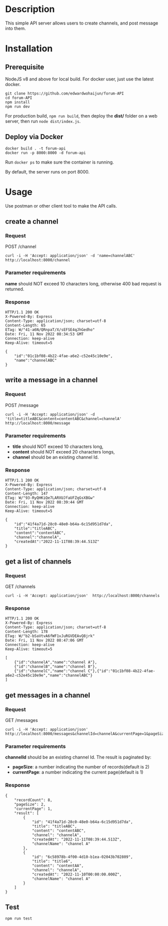 # Description
This simple API server allows users to create channels, and post message into them.

# Installation
## Prerequisite
NodeJS v8 and above for local build. For docker user, just use the latest docker.
```
git clone https://github.com/edwardwohaijun/forum-API
cd forum-API
npm install
npm run dev
```
For production build, `npm run build`, then deploy the **dist/** folder on a web server, then run `node dist/index.js`.
## Deploy via Docker
```
docker build . -t forum-api
docker run -p 8000:8000 -d forum-api
```
Run `docker ps` to make sure the container is running.

By default, the server runs on port 8000.

# Usage
Use postman or other client tool to make the API calls.
## create a channel
### Request
POST /channel
```
curl -i -H 'Accept: application/json' -d 'name=channelABC' http://localhost:8000/channel
```
### Parameter requirements
**name** should NOT exceed 10 characters long, otherwise 400 bad request is returned.
### Response
```
HTTP/1.1 200 OK
X-Powered-By: Express
Content-Type: application/json; charset=utf-8
Content-Length: 65
ETag: W/"41-a6N/QRnpaT/X/sEFSE4qJhGedho"
Date: Fri, 11 Nov 2022 08:34:53 GMT
Connection: keep-alive
Keep-Alive: timeout=5

{
    "id":"01c1bf08-4b22-4fae-a6e2-c52e45c10e9e",
    "name":"channelABC"
}
```
## write a message in a channel
### Request
POST /message
```
curl -i -H 'Accept: application/json' -d 'title=titleABC&content=contentABC&channel=channelA' http://localhost:8000/message
```
### Parameter requirements
- **title** should NOT exceed 10 characters long, 
- **content** should NOT exceed 20 characters longs,
- **channel** should be an existing channel Id.
### Response
```
HTTP/1.1 200 OK
X-Powered-By: Express
Content-Type: application/json; charset=utf-8
Content-Length: 147
ETag: W/"93-RyQHKiQe7LARXUJfaUFZqGsXBGw"
Date: Fri, 11 Nov 2022 08:39:44 GMT
Connection: keep-alive
Keep-Alive: timeout=5

{
    "id":"41f4a71d-28c0-48e0-b64a-6c15d951d7da",
    "title":"titleABC",
    "content":"contentABC",
    "channel":"channelA",
    "createdAt":"2022-11-11T08:39:44.513Z"
}
```
## get a list of channels
### Request
GET /channels
```
curl -i -H 'Accept: application/json'  http://localhost:8000/channels
```
### Response
```
HTTP/1.1 200 OK
X-Powered-By: Express
Content-Type: application/json; charset=utf-8
Content-Length: 178
ETag: W/"b2-bSaVtvA6fWF1vJuRGVDEAvQ8jrk"
Date: Fri, 11 Nov 2022 08:47:06 GMT
Connection: keep-alive
Keep-Alive: timeout=5

[
    {"id":"channelA","name":"channel A"},
    {"id":"channelB","name":"channel B"},
    {"id":"channelC","name":"channel C"},{"id":"01c1bf08-4b22-4fae-a6e2-c52e45c10e9e","name":"channelABC"}
]
```

## get messages in a channel
### Request
GET /messages
```
curl -i -H 'Accept: application/json' http://localhost:8000/messages&channelId=channelA&currentPage=1&pageSize=2
```
### Parameter requirements
**channelId** should be an existing channel Id. The result is paginated by:
- **pageSize**: a number indicating the number of records(default is 2)
- **currentPage**: a number indicating the current page(default is 1)
### Response
```
{
    "recordCount": 8,
    "pageSize": 2,
    "currentPage": 1,
    "result": [
        {
            "id": "41f4a71d-28c0-48e0-b64a-6c15d951d7da",
            "title": "titleABC",
            "content": "contentABC",
            "channel": "channelA",
            "createdAt": "2022-11-11T08:39:44.513Z",
            "channelName": "channel A"
        },
        {
            "id": "6c58978b-4f00-4d10-b1ea-02043b702809",
            "title": "title6",
            "content": "contentAA",
            "channel": "channelA",
            "createdAt": "2022-11-10T00:00:00.000Z",
            "channelName": "channel A"
        }
    ]
}
```
## Test
`npm run test`
